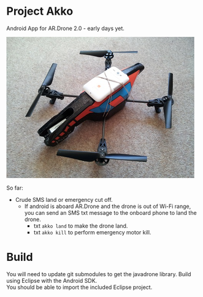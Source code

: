 Project Akko
============

Android App for AR.Drone 2.0 - early days yet.

![Android phone aboard AR.Drone 2.0](https://raw.githubusercontent.com/tekkies/akko/master/onboard-android.jpg)

So far:

- Crude SMS land or emergency cut off.
   - If android is aboard AR.Drone and the drone is out of Wi-Fi range, you can send an SMS txt message to the onboard phone to land the drone.
      - txt `akko land` to make the drone land.
      - txt `akko kill` to perform emergency motor kill.

Build
=====
You will need to update git submodules to get the javadrone library.
Build using Eclipse with the Android SDK.  
You should be able to import the included Eclipse project.
